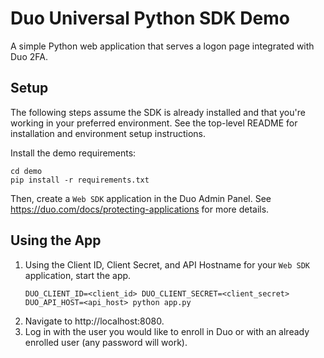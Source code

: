 # Duo Universal Python SDK Demo

A simple Python web application that serves a logon page integrated with Duo 2FA.

## Setup
The following steps assume the SDK is already installed and that you're working in your preferred environment. See the top-level README for installation and environment setup instructions.

Install the demo requirements:
```
cd demo
pip install -r requirements.txt
```

Then, create a `Web SDK` application in the Duo Admin Panel. See https://duo.com/docs/protecting-applications for more details.
## Using the App

1. Using the Client ID, Client Secret, and API Hostname for your `Web SDK` application, start the app.
    ```
    DUO_CLIENT_ID=<client_id> DUO_CLIENT_SECRET=<client_secret> DUO_API_HOST=<api_host> python app.py
    ```
1. Navigate to http://localhost:8080. 
1. Log in with the user you would like to enroll in Duo or with an already enrolled user (any password will work).
